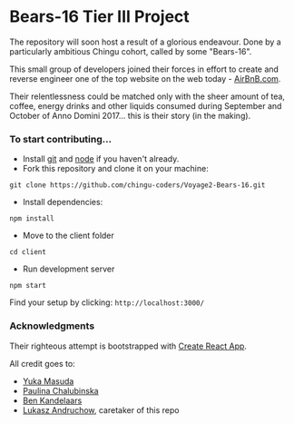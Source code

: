 # Bears-16 Tier III Project

The repository will soon host a result of a glorious endeavour. Done by a particularly ambitious Chingu cohort, called by some "Bears-16".

This small group of developers joined their forces in effort to create and reverse engineer one of the top website on the web today - [AirBnB.com](https://airbnb.com/).

Their relentlessness could be matched only with the sheer amount of tea, coffee, energy drinks and other liquids consumed during September and October of Anno Domini 2017... this is their story (in the making).

### To start contributing...
* Install [git](https://git-scm.com/) and [node](https://nodejs.org/en/) if you haven't already.
* Fork this repository and clone it on your machine:
```
git clone https://github.com/chingu-coders/Voyage2-Bears-16.git
```
* Install dependencies:
```
npm install
```
* Move to the client folder
```
cd client
```
* Run development server
```
npm start
```
Find your setup by clicking: `http://localhost:3000/`





### Acknowledgments
Their righteous attempt is bootstrapped with [Create React App](https://github.com/facebookincubator/create-react-app).

All credit goes to:
* [Yuka Masuda](https://github.com/ykmsd)
* [Paulina Chalubinska](https://github.com/pchalubinska)
* [Ben Kandelaars](https://github.com/BenKandelaars)
* [Lukasz Andruchow](https://github.com/osirisseye), caretaker of this repo